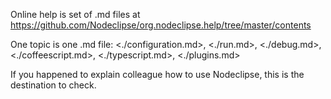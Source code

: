 
Online help is set of .md files at <https://github.com/Nodeclipse/org.nodeclipse.help/tree/master/contents>

One topic is one .md file:
 <./configuration.md>, <./run.md>, <./debug.md>, <./coffeescript.md>, <./typescript.md>, <./plugins.md>

If you happened to explain colleague how to use Nodeclipse, this is the destination to check.